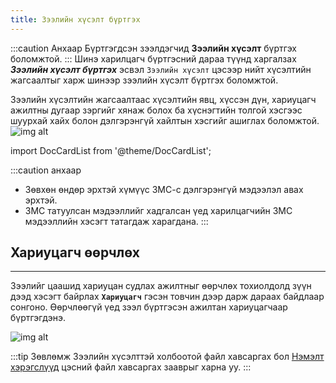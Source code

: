 ```yaml
---
title: Зээлийн хүсэлт бүртгэх
---
```


:::caution Анхаар 
Бүртгэгдсэн зээлдэгчид **Зээлийн хүсэлт** бүртгэх боломжтой. 
:::
Шинэ харилцагч бүртгэсний дараа түүнд харгалзах _**Зээлийн хүсэлт бүртгэх**_ эсвэл `Зээлийн хүсэлт` цэсээр нийт хүсэлтийн жагсаалтыг харж шинээр зээлийн хүсэлт бүртгэх боломжтой. 
>
Зээлийн хүсэлтийн жагсаалтаас хүсэлтийн явц, хүссэн дүн, хариуцагч ажилтны дугаар зэргийг хянаж болох ба хүснэгтийн толгой хэсгээс шуурхай хайх болон дэлгэрэнгүй хайлтын хэсгийг ашиглах боломжтой.
![img alt](/img/zeelHuselt.png)

import DocCardList from '@theme/DocCardList';

<DocCardList />



:::caution анхаар
- Зөвхөн өндөр эрхтэй хүмүүс ЗМС-с дэлгэрэнгүй мэдээлэл авах эрхтэй. 
- ЗМС татуулсан мэдээллийг хадгалсан үед харилцагчийн ЗМС мэдээллийн хэсэгт татагдаж харагдана. 
:::

## Хариуцагч өөрчлөх
---
Зээлийг цаашид хариуцан судлах ажилтныг өөрчлөх тохиолдолд зүүн дээд хэсэгт байрлах **`Хариуцагч`** гэсэн товчин дээр дарж дараах байдлаар сонгоно. Өөрчлөөгүй үед зээл бүртгэсэн ажилтан хариуцагчаар бүртгэгдэнэ. 
>
![img alt](/img/image-16.png#center)

:::tip Зөвлөмж
Зээлийн хүсэлттэй холбоотой файл хавсаргах бол [Нэмэлт хэрэгслүүд](/docs/nemelt) цэсний файл хавсаргах зааврыг харна уу. 
:::

